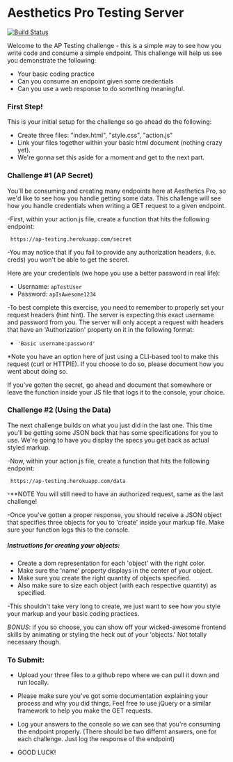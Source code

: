 # Aesthetics Pro Testing Server


[![Build Status](https://travis-ci.org/joemccann/dillinger.svg?branch=master)](https://travis-ci.org/joemccann/dillinger)

Welcome to the AP Testing challenge - this is a simple way to see how you write code and consume a simple endpoint. This challenge will help us see you demonstrate the following:

  - Your basic coding practice
  - Can you consume an endpoint given some credentials
  - Can you use a web response to do something meaningful.

### First Step!
This is your initial setup for the challenge so go ahead do the following:

  - Create three files: "index.html", "style.css", "action.js"
  - Link your files together within your basic html document (nothing crazy yet).
  - We're gonna set this aside for a moment and get to the next part.

### Challenge #1 (AP Secret)

You'll be consuming and creating many endpoints here at Aesthetics Pro, so we'd like to see how you handle getting some data. This challenge will see how you handle credentials when writing a GET request to a given endpoint.

-First, within your action.js file, create a function that hits the following endpoint:

     https://ap-testing.herokuapp.com/secret

-You may notice that if you fail to provide any authorization headers, (i.e. creds) you won't be able to get the secret.

Here are your credentials (we hope you use a better password in real life):
* Username: `apTestUser`
* Password: `apIsAwesome1234`

-To best complete this exercise, you need to remember to properly set your request headers (hint hint). The server is expecting this exact username and password from you. The server will only accept a request with headers that have an 'Authorization' property on it in the following format: 
- `'Basic username:password'`

*Note you have an option here of just using a CLI-based tool to make this request (curl or HTTPIE). If you choose to do so, please document how you went about doing so.

If you've gotten the secret, go ahead and document that somewhere or leave the function inside your JS file that logs it to the console, your choice.

### Challenge #2 (Using the Data)

The next challenge builds on what you just did in the last one. This time you'll be getting some JSON back that has some specifications for you to use. We're going to have you display the specs you get back as actual styled markup.

-Now, within your action.js file, create a function that hits the following endpoint:

     https://ap-testing.herokuapp.com/data

-**NOTE You will still need to have an authorized request, same as the last challenge!

-Once you've gotten a proper response, you should receive a JSON object that specifies three objects for you to 'create' inside your markup file. Make sure your function logs this to the console.

##### Instructions for creating your objects:
- Create a dom representation for each 'object' with the right color.
- Make sure the 'name' property displays in the center of your object.
- Make sure you create the right quantity of objects specified.
- Also make sure to size each object (with each respective quantity) as specified.

-This shouldn't take very long to create, we just want to see how you style your markup and your basic coding practices.

*BONUS*: if you so choose, you can show off your wicked-awesome frontend skills by animating or styling the heck out of your 'objects.' Not totally necessary though.

### To Submit:
- Upload your three files to a github repo where we can pull it down and run locally.
- Please make sure you've got some documentation explaining your process and why you did things. Feel free to use jQuery or a similar framework to help you make the GET requests.
- Log your answers to the console so we can see that you're consuming the endpoint properly. (There should be two differnt answers, one for each challenge. Just log the response of the endpoint)
 
- GOOD LUCK!
